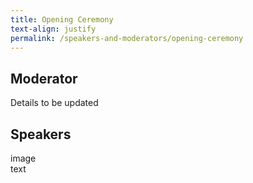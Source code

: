 ```yaml
---
title: Opening Ceremony
text-align: justify
permalink: /speakers-and-moderators/opening-ceremony
---
```



## Moderator 

Details to be updated 

## Speakers

<div class="sgds-container">
  <div class="row is-desktop">
    <div class="col">image</div>
    <div class="col">text</div>
  </div>
</div>
